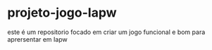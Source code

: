 # projeto-jogo-Iapw
este é um repositorio focado em criar um jogo funcional e bom para aprersentar em Iapw
